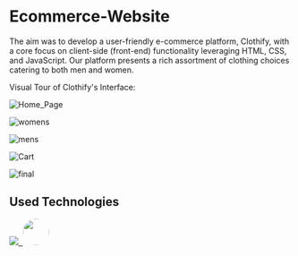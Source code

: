 # Ecommerce-Website
The aim was to develop a user-friendly e-commerce platform, Clothify, with a core focus on client-side (front-end) functionality leveraging HTML, CSS, and JavaScript. Our platform presents a rich assortment of clothing choices catering to both men and women.

Visual Tour of Clothify's Interface:

![Home_Page](https://github.com/SubhikshaKarna/Clothify-Ecommerce-Website/assets/149041362/064349ab-0728-4934-a6c5-625a313a2326)

![womens](https://github.com/SubhikshaKarna/Clothify-Ecommerce-Website/assets/149041362/7a1239b1-edbc-49fe-9a70-fd1753b778b5)

![mens](https://github.com/SubhikshaKarna/Clothify-Ecommerce-Website/assets/149041362/3ad463ce-98bf-4620-ba18-902b65edf9a1)

![Cart](https://github.com/SubhikshaKarna/Clothify-Ecommerce-Website/assets/149041362/2fbfdbfc-f2f4-45f0-8579-e10d6b8e36d9)

![final](https://github.com/SubhikshaKarna/Clothify-Ecommerce-Website/assets/149041362/8fc412ae-3427-4cb9-9a01-7cec5df7d4aa)

## Used Technologies
<!--tech stack icons-->
<p>
  <a href="https://skillicons.dev">
    <img src="https://skillicons.dev/icons?i=css,github,html,js,vscode&perline=14" />
    <img/>
    <img src="https://upload.wikimedia.org/wikipedia/commons/0/04/ChatGPT_logo.svg" width="47" height="47" 
      style="height:47px;width:auto;border-radius:8rem;overflow: hidden"/>
      
    
  </a>
</p>
